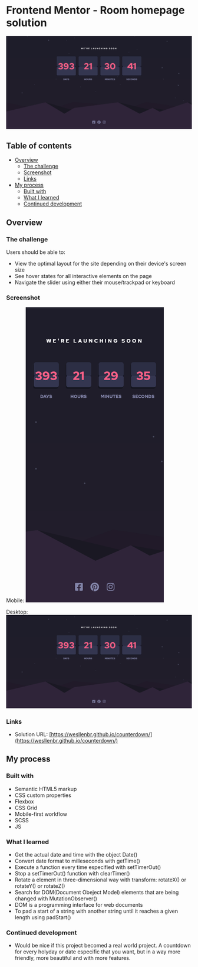 # Frontend Mentor - Room homepage solution
![](./design/desktop-screnshot.png)


## Table of contents

- [Overview](#overview)
  - [The challenge](#Room-Homepage-solution)
  - [Screenshot](#screenshot)
  - [Links](#links)
- [My process](#my-process)
  - [Built with](#built-with)
  - [What I learned](#what-i-learned)
  - [Continued development](#continued-development)


## Overview

### The challenge

Users should be able to:

- View the optimal layout for the site depending on their device's screen size
- See hover states for all interactive elements on the page
- Navigate the slider using either their mouse/trackpad or keyboard

### Screenshot

Mobile:
![](./design/mobile-screnshot.png)

Desktop:
![](./design/desktop-screnshot.png)

### Links

- Solution URL: [https://wesllenbr.github.io/counterdown/](https://wesllenbr.github.io/counterdown/)


## My process

### Built with

- Semantic HTML5 markup
- CSS custom properties
- Flexbox
- CSS Grid
- Mobile-first workflow
- SCSS
- JS

### What I learned

- Get the actual date and time with the object Date()
- Convert date format to milleseconds with getTime()
- Execute a function every time especified with setTimerOut()
- Stop a setTimerOut() function with clearTimer()
- Rotate a element in three-dimensional way with transform: rotateX() or rotateY() or rotateZ()
- Search for DOM(Document Obeject Model) elements that are being changed with MutationObserver()
- DOM is a programming interface for web documents
- To pad a start of a string with another string until it reaches a given length using padStart()

### Continued development

- Would be nice if this project becomed a real world project. A countdown for every holyday or date especific that you want, but in a way more friendly, more beautiful and with more features. 

